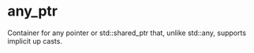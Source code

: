 # any_ptr
Container for any pointer or std::shared_ptr that, unlike std::any, supports implicit up casts.
